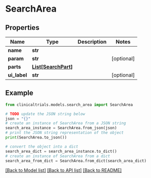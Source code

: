 # SearchArea


## Properties

Name | Type | Description | Notes
------------ | ------------- | ------------- | -------------
**name** | **str** |  | 
**param** | **str** |  | [optional] 
**parts** | [**List[SearchPart]**](SearchPart.md) |  | 
**ui_label** | **str** |  | [optional] 

## Example

```python
from clinicaltrials.models.search_area import SearchArea

# TODO update the JSON string below
json = "{}"
# create an instance of SearchArea from a JSON string
search_area_instance = SearchArea.from_json(json)
# print the JSON string representation of the object
print(SearchArea.to_json())

# convert the object into a dict
search_area_dict = search_area_instance.to_dict()
# create an instance of SearchArea from a dict
search_area_from_dict = SearchArea.from_dict(search_area_dict)
```
[[Back to Model list]](../README.md#documentation-for-models) [[Back to API list]](../README.md#documentation-for-api-endpoints) [[Back to README]](../README.md)


